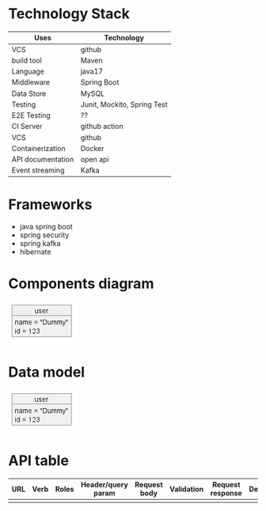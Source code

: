 # Technology Stack

| Uses              | Technology                  |
| ----------------- | --------------------------- |
| VCS               | github                      |
| build tool        | Maven                       |
| Language          | java17                      |
| Middleware        | Spring Boot                 |
| Data Store        | MySQL                       |
| Testing           | Junit, Mockito, Spring Test |
| E2E Testing       | ??                          |
| CI Server         | github action               |
| VCS               | github                      |
| Containerization  | Docker                      |
| API documentation | open api                    |
| Event streaming   | Kafka                       |

# Frameworks

- java spring boot
- spring security
- spring kafka
- hibernate

# Components diagram

![Components diagram](./asset/components-diagram/main.png)

# Data model

![Data model](./asset/data-model/main.png)

# API table

| URL | Verb | Roles | Header/query param | Request body | Validation | Request response | Description |
| --- | ---- | ----- | ------------------ | ------------ | ---------- | ---------------- | ----------- |
|     |      |       |                    |              |            |                  |             |
